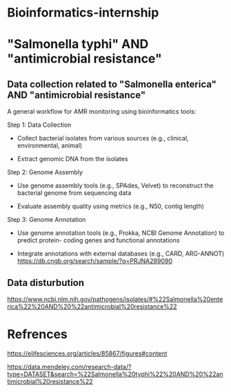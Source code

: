 # Bioinformatics-internship 

# "Salmonella typhi" AND "antimicrobial resistance"

## Data collection related to "Salmonella enterica" AND "antimicrobial resistance"

A general workflow for AMR monitoring using bioinformatics tools:

Step 1: Data Collection

- Collect bacterial isolates from various sources (e.g., clinical, environmental, animal)

- Extract genomic DNA from the isolates

Step 2: Genome Assembly

- Use genome assembly tools (e.g., SPAdes, Velvet) to reconstruct the bacterial genome
from sequencing data

- Evaluate assembly quality using metrics (e.g., N50, contig length)

Step 3: Genome Annotation

- Use genome annotation tools (e.g., Prokka, NCBI Genome Annotation) to predict protein-
coding genes and functional annotations

- Integrate annotations with external databases (e.g., CARD, ARG-ANNOT)
https://db.cngb.org/search/sample/?q=PRJNA289090

## Data disturbution 

https://www.ncbi.nlm.nih.gov/pathogens/isolates/#%22Salmonella%20enterica%22%20AND%20%22antimicrobial%20resistance%22

# Refrences
https://elifesciences.org/articles/85867/figures#content

https://data.mendeley.com/research-data/?type=DATASET&search=%22Salmonella%20typhi%22%20AND%20%22antimicrobial%20resistance%22
